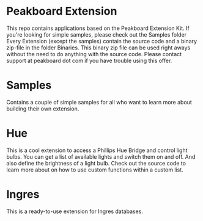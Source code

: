 # Peakboard Extension 
This repo contains applications based on the Peakboard Extension Kit.
If you're looking for simple samples, please check out the Samples folder
Every Extension (except the samples) contain the source code and a binary zip-file in the folder Binaries. This binary zip file can be used right aways without the need to do anything with the source code.
Please contact support at peakboard dot com if you have trouble using this offer.

# Samples
Contains a couple of simple samples for all who want to learn more about building their own extension.

# Hue
This is a cool extension to access a Phillips Hue Bridge and control light bulbs. You can get a list of available lights and switch them on and off. And also define the brightness of a light bulb. 
Check out the source code to learn more about on how to use custom functions within a custom list.

# Ingres
This is a ready-to-use extension for Ingres databases.
